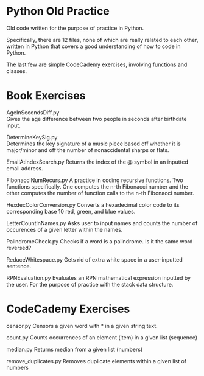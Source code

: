 # Python Old Practice

Old code written for the purpose of practice in Python.

Specifically, there are 12 files, none of which are really related to each other,
written in Python that covers a good understanding of how to code in Python.

The last few are simple CodeCademy exercises, involving functions and classes.


# Book Exercises

AgeInSecondsDiff.py       
Gives the age difference between two people in seconds after birthdate input.
  
DetermineKeySig.py        
Determines the key signature of a music piece based off whether it is major/minor
and off the number of nonaccidental sharps or flats.
  
EmailAtIndexSearch.py
Returns the index of the @ symbol in an inputted email address.
  
FibonacciNumRecurs.py
A practice in coding recursive functions. Two functions specifically. One computes
the n-th Fibonacci number and the other computes the number of function calls to
the n-th Fibonacci number.

HexdecColorConversion.py
Converts a hexadecimal color code to its corresponding base 10 red, green, and
blue values.
  
LetterCountInNames.py
Asks user to input names and counts the number of occurences of a given letter
within the names.
  
PalindromeCheck.py
Checks if a word is a palindrome. Is it the same word reversed?
  
ReduceWhitespace.py
Gets rid of extra white space in a user-inputted sentence.

RPNEvaluation.py
Evaluates an RPN mathematical expression inputted by the user. For the purpose of
practice with the stack data structure.

# CodeCademy Exercises

censor.py
Censors a given word with * in a given string text.

count.py
Counts occurrences of an element (item) in a given list (sequence)

median.py
Returns median from a given list (numbers)

remove_duplicates.py
Removes duplicate elements within a given list of numbers
